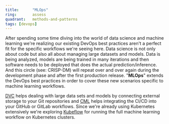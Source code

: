 ```yaml
---
title:      "MLOps"
ring:       assess
quadrant:   methods-and-patterns
tags: [devops]
---
```


After spending some time diving into the world of data science and machine learning we're realizing our existing DevOps best practices aren't a perfect fit for the specific workflows we're seeing here.
Data science is not only about code but also all about managing large datasets and models.
Data is being analyzed, models are being trained in many iterations and then software needs to be deployed that does the actual prediction/inference.
And this circle (see: CRISP-DM) will repeat over and over again during the development phase and after the first production release.
"**MLOps**" extends the DevOps best practices in order to cover these new scenarios specific to machine learning workflows.

[DVC](https://dvc.org/) helps dealing with large data sets and models by connecting external storage to your Git repositories and [CML](https://cml.dev/) helps integrating the CI/CD into your GitHub or GitLab workflows.
Since we're already using Kubernetes extensively we're exploring [Kubeflow](https://www.kubeflow.org/) for running the full machine learning workflow on Kubernetes clusters.
